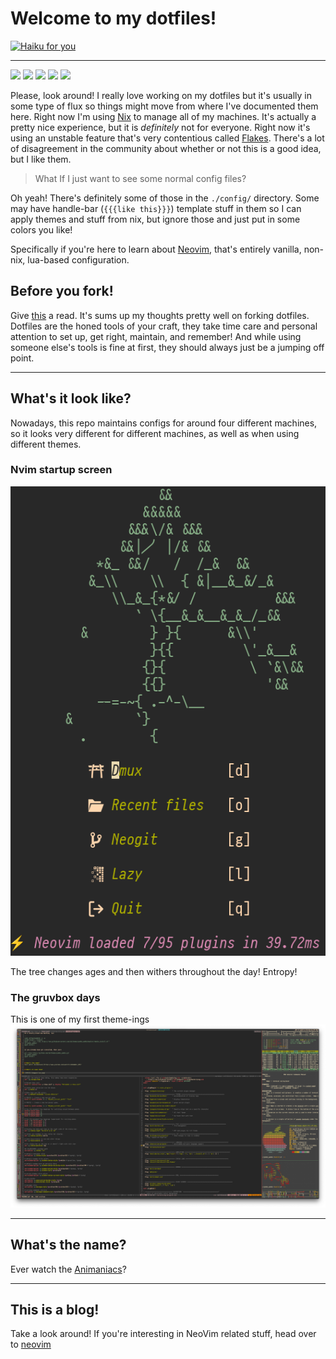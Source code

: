 # Welcome to my dotfiles!

[![Haiku for you](https://readme-typing-svg.demolab.com?font=Fira+Code&duration=4000&pause=500&center=true&vCenter=true&multiline=true&height=90&lines=Where+neat+hedges+sing;The+sheds+are+glorious+hues;and+the+yaks+tremble)](https://git.io/typing-svg)

---

![](http://ForTheBadge.com/images/badges/built-with-love.svg)
![](https://img.shields.io/badge/NixOS-5277C3?style=for-the-badge&logo=nixos&logoColor=white)
![](https://img.shields.io/badge/NeoVim-%2357A143.svg?&style=for-the-badge&logo=neovim&logoColor=white)
![](https://img.shields.io/badge/Lua-2C2D72?style=for-the-badge&logo=lua&logoColor=white)
![](https://img.shields.io/badge/tmux-1BB91F?style=for-the-badge&logo=tmux&logoColor=white)

Please, look around! I really love working on my dotfiles but it's usually in
some type of flux so things might move from where I've documented them here.
Right now I'm using [Nix](https://nixos.org/) to manage all of my machines.
It's actually a pretty nice experience, but it is _definitely_ not for
everyone. Right now it's using an unstable feature that's very contentious
called [Flakes](https://nixos.wiki/wiki/Flakes). There's a lot of disagreement
in the community about whether or not this is a good idea, but I like them.

> What If I just want to see some normal config files?

Oh yeah! There's definitely some of those in the `./config/` directory. Some
may have handle-bar (`{{{like this}}}`) template stuff in them so I can apply
themes and stuff from nix, but ignore those and just put in some colors you
like!

Specifically if you're here to learn about [Neovim](./config/nvim/README.md),
that's entirely vanilla, non-nix, lua-based configuration.

## Before you fork!

Give
[this](https://www.anishathalye.com/2014/08/03/managing-your-dotfiles/#dotfiles-are-not-meant-to-be-forked)
a read. It's sums up my thoughts pretty well on forking dotfiles. Dotfiles are
the honed tools of your craft, they take time care and personal attention to set
up, get right, maintain, and remember! And while using someone else's tools is
fine at first, they should always just be a jumping off point.

---

## What's it look like?

Nowadays, this repo maintains configs for around four different machines,
so it looks very different for different machines, as well as when using
different themes.

### Nvim startup screen

![My Nvim Startup screen, showing a nice ascii bonsai tree](/images/nvim_startup.png)

The tree changes ages and then withers throughout the day! Entropy!

### The gruvbox days

This is one of my first theme-ings
![Show and Tell](/images/show_and_tell.png)

---

## What's the name?

Ever watch the [Animaniacs](https://www.youtube.com/watch?v=CWnWwN1z_UM)?

---

## This is a blog!

Take a look around! If you're interesting in NeoVim related stuff, head over to [neovim](/config/nvim/README.md)
